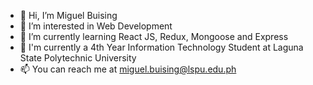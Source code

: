 - 👋 Hi, I’m Miguel Buising
- 👀 I’m interested in Web Development
- 🌱 I’m currently learning React JS, Redux, Mongoose and Express
- 🥇 I'm currently a 4th Year Information Technology Student at Laguna State Polytechnic University
- 📫 You can reach me at miguel.buising@lspu.edu.ph

<!---
m1ggy/m1ggy is a ✨ special ✨ repository because its `README.md` (this file) appears on your GitHub profile.
You can click the Preview link to take a look at your changes.
--->
